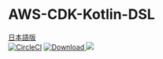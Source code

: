 # AWS-CDK-Kotlin-DSL  
[日本語版](README-JA.md)  
[![CircleCI](https://circleci.com/gh/justincase-jp/AWS-CDK-Kotlin-DSL/tree/master.svg?style=svg)](https://circleci.com/gh/justincase-jp/AWS-CDK-Kotlin-DSL/tree/master)
[![Download](https://api.bintray.com/packages/justincase/aws-cdk-kotlin-dsl/core/images/download.svg) ](https://bintray.com/justincase/aws-cdk-kotlin-dsl/core/_latestVersion)
<a href='https://bintray.com/justincase/aws-cdk-kotlin-dsl/core?source=watch' alt='Get automatic notifications about new "core" versions'><img src='https://www.bintray.com/docs/images/bintray_badge_color.png'></a>
  
